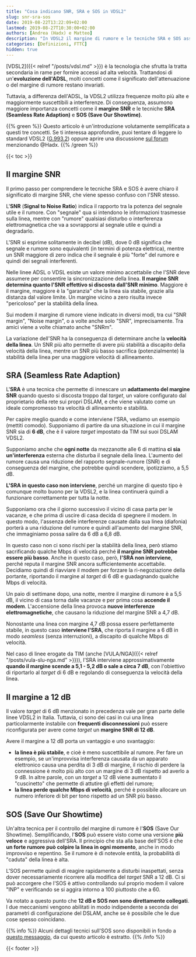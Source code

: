 ```yaml
---
title: "Cosa indicano SNR, SRA e SOS in VDSL2"
slug: snr-sra-sos
date: 2019-08-22T13:22:09+02:00
lastmod: 2019-08-27T10:30:00+02:00
authors: [Andrea (Hadx) e Matteo]
description: "In VDSL2 il margine di rumore e le tecniche SRA e SOS assumono maggiore importanza. Una spiegazione elementare del loro significato."
categories: [Definizioni, FTTC]
hidden: true
---
```


[VDSL2]({{< relref "/posts/vdsl.md" >}}) è la tecnologia che sfrutta la tratta secondaria in rame per fornire accessi ad alta velocità. Trattandosi di un'**evoluzione dell'ADSL**, molti concetti come il significato dell'attenuazione o del margine di rumore restano invariati.

Tuttavia, a differenza dell'ADSL, la VDSL2 utilizza frequenze molto più alte e maggiormente suscettibili a interferenze. Di conseguenza, assumono maggiore importanza concetti come il **margine SNR** e le tecniche **SRA (Seamless Rate Adaption)** e **SOS (Save Our Showtime)**.

{{% green %}}
Questo articolo è un'introduzione volutamente semplificata a questi tre concetti. Se ti interessa approfondire, puoi tentare di leggere lo standard VDSL2 ([G.993.2](https://www.itu.int/rec/T-REC-G.993.2)) oppure aprire una discussione [sul forum](https://forum.fibra.click) menzionando @Hadx.
{{% /green %}}

{{< toc >}}

## Il margine SNR

Il primo passo per comprendere le tecniche SRA e SOS è avere chiaro il significato di margine SNR, che viene spesso confuso con l'SNR stesso.

L'**SNR** (**Signal to Noise Ratio**) indica il rapporto tra la potenza del segnale utile e il rumore. Con "segnale" qua si intendono le informazioni trasmesse sulla linea, mentre con "rumore" qualsiasi disturbo o interferenza elettromagnetica che va a sovrapporsi al segnale utile e quindi a degradarlo.

L'SNR si esprime solitamente in decibel (dB), dove 0 dB significa che segnale e rumore sono equivalenti (in termini di potenza elettrica), mentre un SNR maggiore di zero indica che il segnale è più "forte" del rumore e quindi dei segnali interferenti.

Nelle linee ADSL o VDSL esiste un valore minimo accettabile che l'SNR deve assumere per consentire la sincronizzazione della linea. **Il margine SNR determina quanto l'SNR effettivo si discosta dall'SNR minimo**. Maggiore è il margine, maggiore è la "garanzia" che la linea sia stabile, grazie alla distanza dal valore limite. Un margine vicino a zero risulta invece "pericoloso" per la stabilità della linea.

Sui modem il margine di rumore viene indicato in diversi modi, tra cui "SNR margin", "Noise margin", o a volte anche solo "SNR", imprecisamente. Tra amici viene a volte chiamato anche "SNRm".

La variazione dell'SNR ha la conseguenza di determinare anche la **velocità della linea**. Un SNR più alto permette di avere più stabilità a discapito della velocità della linea, mentre un SNR più basso sacrifica (potenzialmente) la stabilità della linea per una maggiore velocità di allineamento.

## SRA (Seamless Rate Adaption)

L'**SRA** è una tecnica che permette di innescare un **adattamento del margine SNR** quando questo si discosta troppo dal _target_, un valore configurato dal proprietario della rete sui propri DSLAM, e che viene valutato come un ideale compromesso tra velocità di allineamento e stabilità.

Per capire meglio quando e come interviene l'SRA, vediamo un esempio (mettiti comodo). Supponiamo di partire da una situazione in cui il margine SNR sia di **6 dB**, che è il valore _target_ impostato da TIM sui suoi DSLAM VDSL2.

Supponiamo anche che **ogni notte** da mezzanotte alle 6 di mattina **ci sia un'interferenza** esterna che disturba il segnale della linea. L'aumento del rumore causa una riduzione del rapporto segnale-rumore (SNR) e di conseguenza del margine, che potrebbe quindi scendere, ipotizziamo, a 5,5 dB.

**L'SRA in questo caso non interviene**, perché un margine di questo tipo è comunque molto buono per la VDSL2, e la linea continuerà quindi a funzionare correttamente per tutta la notte.

Supponiamo ora che il giorno successivo il vicino di casa parta per le vacanze, e che prima di uscire di casa decida di spegnere il modem. In questo modo, l'assenza delle interferenze causate dalla sua linea (diafonia) porterà a una riduzione del rumore e quindi all'aumento del margine SNR, che immaginiamo possa salire da 6 dB a 6,8 dB.

In questo caso non ci sono rischi per la stabilità della linea, però stiamo sacrificando qualche Mbps di velocità perché **il margine SNR potrebbe essere più basso**. Anche in questo caso, però, **l'SRA non interviene**, perché reputa il margine SNR ancora sufficientemente accettabile. Decidiamo quindi di riavviare il modem per forzare la ri-negoziazione della portante, riportando il margine al _target_ di 6 dB e guadagnando qualche Mbps di velocità.

Un paio di settimane dopo, una notte, mentre il margine di rumore è a 5,5 dB, il vicino di casa torna dalle vacanze e per prima cosa **accende il modem**. L'accensione della linea provoca **nuove interferenze elettromagnetiche**, che causano la riduzione del margine SNR a 4,7 dB.

Nonostante una linea con margine 4,7 dB possa essere perfettamente stabile, in questo caso **interviene l'SRA**, che riporta il margine a 6 dB in modo _seamless_ (senza interruzioni), a discapito di qualche Mbps di velocità.

Nel caso di linee erogate da TIM (anche [VULA/NGA]({{< relref "/posts/vula-slu-nga.md" >}})), l'SRA interviene approssimativamente **quando il margine scende a 5,1 - 5,2 dB o sale a circa 7 dB**, con l'obiettivo di riportarlo al _target_ di 6 dB e regolando di conseguenza la velocità della linea.

## Il margine a 12 dB

Il valore _target_ di 6 dB menzionato in precedenza vale per gran parte delle linee VDSL2 in Italia. Tuttavia, ci sono dei casi in cui una linea particolarmente instabile con **frequenti disconnessioni** può essere riconfigurata per avere come _target_ un **margine SNR di 12 dB**.

Avere il margine a 12 dB porta un vantaggio e uno svantaggio:

- **la linea è più stabile**, e cioè è meno suscettibile al rumore. Per fare un esempio, se un'improvvisa interferenza causata da un apparato elettronico causa una perdita di 3 dB di margine, il rischio di perdere la connessione è molto più alto con un margine di 3 dB rispetto ad averlo a 9 dB. In altre parole, con un _target_ a 12 dB viene aumentato il "cuscinetto" che permette di attutire gli effetti del rumore;
- **la linea perde qualche Mbps di velocità**, perché è possibile allocare un numero inferiore di bit per tono rispetto ad un SNR più basso.

## SOS (Save Our Showtime)

Un'altra tecnica per il controllo del margine di rumore è l'**SOS** (Save Our Showtime). Semplificando, l'**SOS** può essere visto come una versione **più veloce** e aggressiva dell'SRA. Il principio che sta alla base dell'SOS è che **un forte rumore può colpire la linea in ogni momento**, anche in modo improvviso e repentino. Se il rumore è di notevole entità, la probabilità di "caduta" della linea è alta.

L'SOS permette quindi di reagire rapidamente a disturbi inaspettati, senza dover necessariamente ricorrere alla modifica del _target_ SNR a 12 dB. Ci si può accorgere che l'SOS è attivo controllando sul proprio modem il valore "INP" e verificando se si aggira intorno a 100 piuttosto che a 60.

Va notato a questo punto che **12 dB e SOS non sono direttamente collegati**. I due meccanismi vengono abilitati in modo indipendente a seconda dei parametri di configurazione del DSLAM, anche se è possibile che le due cose spesso coincidano.

{{% info %}}
Alcuni dettagli tecnici sull'SOS sono disponibili in fondo a [questo messaggio](https://forum.fibra.click/d/3481-profilo-sos-e-seccature-varie/9), da cui questo articolo è estratto.
{{% /info %}}

{{< footer >}}
